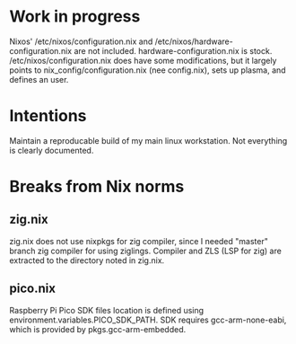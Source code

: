 # Work in progress
Nixos' /etc/nixos/configuration.nix and /etc/nixos/hardware-configuration.nix are not included. 
hardware-configuration.nix is stock.
/etc/nixos/configuration.nix does have some modifications, but it largely points to nix_config/configuration.nix (nee config.nix), sets up plasma, and defines an user.

# Intentions
Maintain a reproducable build of my main linux workstation. Not everything is clearly documented.

# Breaks from Nix norms
## zig.nix
zig.nix does not use nixpkgs for zig compiler, since I needed "master" branch zig compiler for using ziglings. Compiler and ZLS (LSP for zig) are extracted to the directory noted in zig.nix.
## pico.nix
Raspberry Pi Pico SDK files location is defined using environment.variables.PICO_SDK_PATH. SDK requires gcc-arm-none-eabi, which is provided by pkgs.gcc-arm-embedded.
